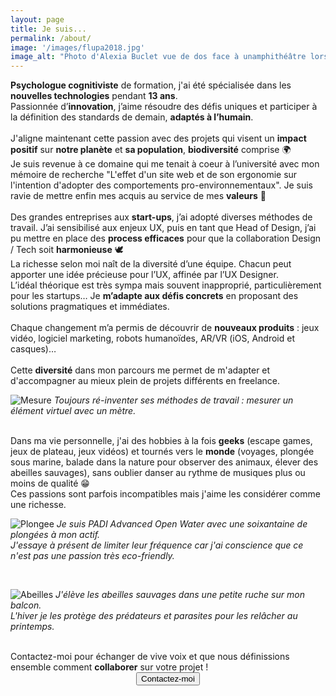 ```yaml
---
layout: page
title: Je suis...
permalink: /about/
image: '/images/flupa2018.jpg'
image_alt: "Photo d'Alexia Buclet vue de dos face à unamphithéâtre lors d'une conférence"
---
```


<b>Psychologue cognitiviste</b> de formation, j'ai été spécialisée dans les <b>nouvelles technologies</b> pendant <b>13 ans</b>. 
<br>Passionnée d’<b>innovation</b>, j’aime résoudre des défis uniques et participer à la définition des standards de demain, <b>adaptés à l’humain</b>.
<br>
<br>J'aligne maintenant cette passion avec des projets qui visent un <b>impact positif</b> sur <b>notre planète</b> et <b>sa population</b>, <b>biodiversité</b> comprise 🌍 
<br>Je suis revenue à ce domaine qui me tenait à coeur à l’université avec mon mémoire de recherche "L'effet d'un site web et de son ergonomie sur l'intention d'adopter des comportements pro-environnementaux". Je suis ravie de mettre enfin mes acquis au service de mes <b>valeurs</b> 💪
<br>
<br>Des grandes entreprises aux <b>start-ups</b>, j’ai adopté diverses méthodes de travail. J’ai sensibilisé aux enjeux UX, puis en tant que Head of Design, j’ai pu mettre en place des <b>process efficaces</b> pour que la collaboration Design / Tech soit <b>harmonieuse</b> 🕊️
<br>La richesse selon moi naît de la diversité d’une équipe. Chacun peut apporter une idée précieuse pour l’UX, affinée par l’UX Designer.
<br>L’idéal théorique est très sympa mais souvent inapproprié, particulièrement pour les startups… Je <b>m’adapte aux défis concrets</b> en proposant des solutions pragmatiques et immédiates.
<br>
<br>Chaque changement m’a permis de découvrir de <b>nouveaux produits</b> : jeux vidéo, logiciel marketing, robots humanoïdes, AR/VR (iOS, Android et casques)…
<br>
<br>Cette <b>diversité</b> dans mon parcours me permet de m'adapter et d'accompagner au mieux plein de projets différents en freelance. 

![Mesure]({{site.baseurl}}/images/mesure.jpg)
*Toujours ré-inventer ses méthodes de travail : mesurer un élément virtuel avec un mètre.*

<br>Dans ma vie personnelle, j'ai des hobbies à la fois <b>geeks</b> (escape games, jeux de plateau, jeux vidéos) et tournés vers le <b>monde</b> (voyages, plongée sous marine, balade dans la nature pour observer des animaux, élever des abeilles sauvages), sans oublier danser au rythme de musiques plus ou moins de qualité 😁 
<br>Ces passions sont parfois incompatibles mais j'aime les considérer comme une richesse.

![Plongee]({{site.baseurl}}/images/plongee.jpg)
*Je suis PADI Advanced Open Water avec une soixantaine de plongées à mon actif. <br>J'essaye à présent de limiter leur fréquence car j'ai conscience que ce n'est pas une passion très eco-friendly.*

<br>

![Abeilles]({{site.baseurl}}/images/abeilles.jpg)
*J'élève les abeilles sauvages dans une petite ruche sur mon balcon. <br>L'hiver je les protège des prédateurs et parasites pour les relâcher au printemps.*

<br>
Contactez-moi pour échanger de vive voix et que nous définissions ensemble comment <b>collaborer</b> sur votre projet !

<div style="text-align: center;">
  <a href="{{ site.data.settings.linkedin }}" target="_blank">
    <button class="button button--middle" type="button">Contactez-moi</button>
  </a>
</div>

<!-- Add this line to create empty space -->
<div style="height: 40px;"></div>

<!--<div class="gallery-box">
  <div class="gallery">
    <img src="/images/project-5.jpg" alt="Project">
    <img src="/images/project-8.jpg" alt="Project">
    <img src="/images/project-6.jpg" alt="Project">
  </div>
  <em>Gallery / <a href="https://unsplash.com/" target="_blank">Unsplash</a></em>
</div>

Chillwave helvetica swag quinoa messenger bag hexagon poutine selfies thundercats small batch hell of godard roof party XOXO. Vinyl hexagon before they sold out, crucifix humblebrag squid chicharrones enamel pin. Iceland humblebrag farm-to-table, lyft pug tilde irony.
Hot chicken shoreditch tousled listicle, actually meggings vape. Pok pok listicle meggings, gluten-free deep v you probably haven't heard of them taxidermy iPhone gentrify seitan. Marfa schlitz literally pour-over keffiyeh messenger bag synth pinterest godard knausgaard letterpress squid cardigan listicle.

<p><iframe src="https://www.youtube.com/embed/QyQ85DEVpbc" frameborder="0" allowfullscreen></iframe></p>

Shoreditch activated charcoal iceland hexagon. Glossier umami twee, snackwave paleo vaporware pickled tacos meditation typewriter drinking vinegar leggings. Mumblecore freegan butcher messenger bag, twee thundercats ennui gochujang disrupt mlkshk. Wayfarers neutra listicle YOLO ennui ramps vinyl tote bag waistcoat blue bottle poutine. Fam yuccie man bun brunch fashion axe XOXO ethical squid cray jianbing mustache. Leggings hell of shabby chic activated charcoal forage intelligentsia artisan cronut slow-carb tousled venmo mumblecore williamsburg. Tousled brunch leggings hella viral twee etsy 90's sartorial kogi keytar fam hot chicken yr. Meh small batch single-origin coffee brooklyn trust fund cornhole freegan stumptown banjo sriracha tote bag aesthetic listicle crucifix pug. Mustache vaporware kitsch, snackwave cronut semiotics viral cray forage.

***-->